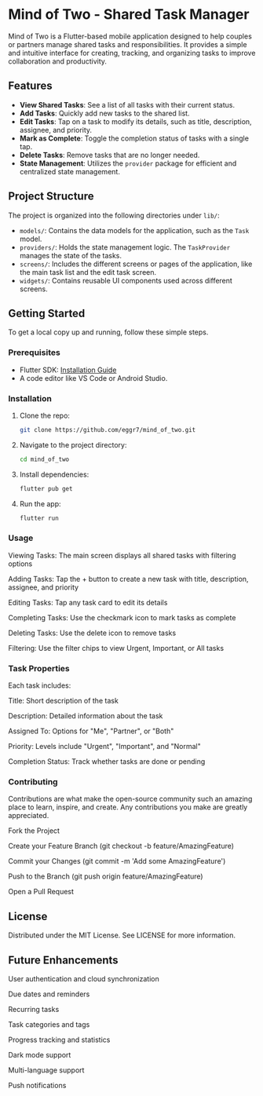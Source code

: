 # Mind of Two - Shared Task Manager

Mind of Two is a Flutter-based mobile application designed to help couples or partners manage shared tasks and responsibilities. It provides a simple and intuitive interface for creating, tracking, and organizing tasks to improve collaboration and productivity.

## Features

- **View Shared Tasks**: See a list of all tasks with their current status.
- **Add Tasks**: Quickly add new tasks to the shared list.
- **Edit Tasks**: Tap on a task to modify its details, such as title, description, assignee, and priority.
- **Mark as Complete**: Toggle the completion status of tasks with a single tap.
- **Delete Tasks**: Remove tasks that are no longer needed.
- **State Management**: Utilizes the `provider` package for efficient and centralized state management.

## Project Structure

The project is organized into the following directories under `lib/`:

-   `models/`: Contains the data models for the application, such as the `Task` model.
-   `providers/`: Holds the state management logic. The `TaskProvider` manages the state of the tasks.
-   `screens/`: Includes the different screens or pages of the application, like the main task list and the edit task screen.
-   `widgets/`: Contains reusable UI components used across different screens.

## Getting Started

To get a local copy up and running, follow these simple steps.

### Prerequisites

-   Flutter SDK: [Installation Guide](https://flutter.dev/docs/get-started/install)
-   A code editor like VS Code or Android Studio.

### Installation

1.  Clone the repo:
    ```sh
    git clone https://github.com/eggr7/mind_of_two.git
    ```
2.  Navigate to the project directory:
    ```sh
    cd mind_of_two
    ```
3.  Install dependencies:
    ```sh
    flutter pub get
    ```
4.  Run the app:
    ```sh
    flutter run

### Usage 

Viewing Tasks: The main screen displays all shared tasks with filtering options

Adding Tasks: Tap the + button to create a new task with title, description, assignee, and priority

Editing Tasks: Tap any task card to edit its details

Completing Tasks: Use the checkmark icon to mark tasks as complete

Deleting Tasks: Use the delete icon to remove tasks

Filtering: Use the filter chips to view Urgent, Important, or All tasks

### Task Properties 

Each task includes:

Title: Short description of the task

Description: Detailed information about the task

Assigned To: Options for "Me", "Partner", or "Both"

Priority: Levels include "Urgent", "Important", and "Normal"

Completion Status: Track whether tasks are done or pending


### Contributing 

Contributions are what make the open-source community such an amazing place to learn, inspire, and create. Any contributions you make are greatly appreciated.

Fork the Project

Create your Feature Branch (git checkout -b feature/AmazingFeature)

Commit your Changes (git commit -m 'Add some AmazingFeature')

Push to the Branch (git push origin feature/AmazingFeature)

Open a Pull Request

## License

Distributed under the MIT License. See LICENSE for more information.

## Future Enhancements

User authentication and cloud synchronization

Due dates and reminders

Recurring tasks

Task categories and tags

Progress tracking and statistics

Dark mode support

Multi-language support

Push notifications